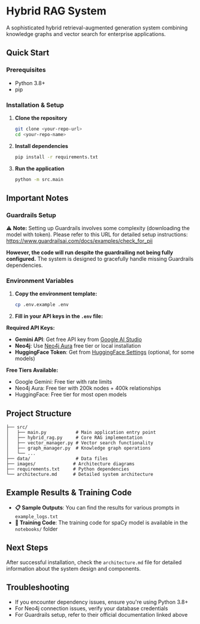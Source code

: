 # Hybrid RAG System

A sophisticated hybrid retrieval-augmented generation system combining knowledge graphs and vector search for enterprise applications.

## Quick Start

### Prerequisites
- Python 3.8+
- pip

### Installation & Setup

1. **Clone the repository**
   ```bash
   git clone <your-repo-url>
   cd <your-repo-name>
   ```

2. **Install dependencies**
   ```bash
   pip install -r requirements.txt
   ```

3. **Run the application**
   ```bash
   python -m src.main
   ```

## Important Notes

### Guardrails Setup
⚠️ **Note:** Setting up Guardrails involves some complexity (downloading the model with token). Please refer to this URL for detailed setup instructions: https://www.guardrailsai.com/docs/examples/check_for_pii

**However, the code will run despite the guardrailing not being fully configured.** The system is designed to gracefully handle missing Guardrails dependencies.

### Environment Variables

1. **Copy the environment template:**
   ```bash
   cp .env.example .env
   ```

2. **Fill in your API keys in the `.env` file:**

**Required API Keys:**
- **Gemini API**: Get free API key from [Google AI Studio](https://makersuite.google.com/app/apikey)
- **Neo4j**: Use [Neo4j Aura](https://neo4j.com/aura/) free tier or local installation
- **HuggingFace Token**: Get from [HuggingFace Settings](https://huggingface.co/settings/tokens) (optional, for some models)

**Free Tiers Available:**
- Google Gemini: Free tier with rate limits
- Neo4j Aura: Free tier with 200k nodes + 400k relationships
- HuggingFace: Free tier for most open models

## Project Structure
```
├── src/
│   ├── main.py           # Main application entry point
│   ├── hybrid_rag.py     # Core RAG implementation
│   ├── vector_manager.py # Vector search functionality
│   ├── graph_manager.py  # Knowledge graph operations
│   └── ...
├── data/                 # Data files
├── images/              # Architecture diagrams
├── requirements.txt     # Python dependencies
└── architecture.md      # Detailed system architecture
```

## Example Results & Training Code

- **📋 Sample Outputs**: You can find the results for various prompts in `example_logs.txt`
- **🔬 Training Code**: The training code for spaCy model is available in the `notebooks/` folder

## Next Steps
After successful installation, check the `architecture.md` file for detailed information about the system design and components.

## Troubleshooting
- If you encounter dependency issues, ensure you're using Python 3.8+
- For Neo4j connection issues, verify your database credentials
- For Guardrails setup, refer to their official documentation linked above